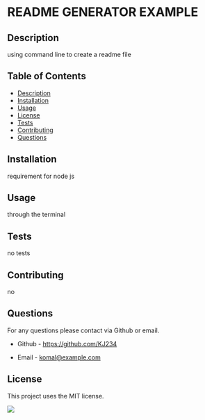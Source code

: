 # README GENERATOR EXAMPLE

  ## Description
  using command line to create a readme file

  ## Table of Contents
  - [Description](#description)
  - [Installation](#installation)
  - [Usage](#usage)
  - [License](#license)
  - [Tests](#tests)
  - [Contributing](#contributing)
  - [Questions](#questions)

  
  ## Installation 
  requirement for node js

  ## Usage 
  through the terminal

  ## Tests
  no tests

  ## Contributing 
  no


  ## Questions
  For any questions please contact via Github or email.

  * Github - https://github.com/KJ234

  * Email - komal@example.com

  ## License
  This project uses the MIT license.
  
  <img src=https://img.shields.io/badge/License-MIT-yellow.svg>

